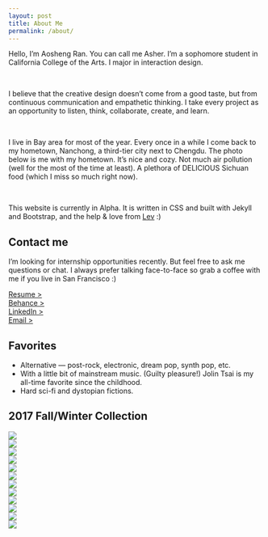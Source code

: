 ```yaml
---
layout: post
title: About Me
permalink: /about/
---
```


<style>
    a {
        text-decoration: underline;
    }
</style>

Hello, I’m Aosheng Ran. You can call me Asher. I’m a sophomore student in California College of the Arts. I major in interaction design. 

<br/>

I believe that the creative design doesn’t come from a good taste, but from continuous communication and empathetic thinking. I take every project as an opportunity to listen, think, collaborate, create, and learn. 

<br/>

I live in Bay area for most of the year. Every once in a while I come back to my hometown, Nanchong, a third-tier city next to Chengdu. The photo below is me with my hometown. It’s nice and cozy. Not much air pollution (well for the most of the time at least). A plethora of DELICIOUS Sichuan food (which I miss so much right now). 

<br/>

This website is currently in Alpha. It is written in CSS and built with Jekyll and Bootstrap, and the help & love from [Lev](https://levlaz.org) :) 

## Contact me
I’m looking for internship opportunities recently. But feel free to ask me questions or chat. 
I always prefer talking face-to-face so grab a coffee with me if you live in San Francisco :)

[Resume >](/assets/resume.pdf) <br />
[Behance >](https://www.behance.net/spidmax4123) <br />
[LinkedIn >](https://www.linkedin.com/in/aoshengran/) <br />
<a href="mailto:spidmax@gmail.com">Email ></a>

## Favorites
- Alternative — post-rock, electronic, dream pop, synth pop, etc.
- With a little bit of mainstream music. (Guilty pleasure!) Jolin Tsai is my all-time favorite since the childhood.
- Hard sci-fi and dystopian fictions.

## 2017 Fall/Winter Collection

<div class="thumbnails">
    <div class="thumbnailImage">
        <a href="https://itunes.apple.com/us/album/about-time/id1291440782">
            <img src="/assets/images/musicCollectionCovers/fallWinter2017/aboutTime.jpg">
        </a>
    </div>
    <div class="thumbnailImage">
        <a href="https://itunes.apple.com/us/album/masseduction/id1275220299">
            <img src="/assets/images/musicCollectionCovers/fallWinter2017/masseduction.jpg">
        </a>
    </div>
    <div class="thumbnailImage">
        <a href="https://itunes.apple.com/us/album/visions-of-a-life/id1254129591">
            <img src="/assets/images/musicCollectionCovers/fallWinter2017/visionsofaLife.jpg">
        </a>
    </div>
    <div class="thumbnailImage">
        <a href="https://itunes.apple.com/us/album/everything-now/id1240796998">
            <img src="/assets/images/musicCollectionCovers/fallWinter2017/everythingNow.jpg">
        </a>
    </div>
    <div class="thumbnailImage">
        <a href="https://itunes.apple.com/us/album/boys-single/id1255207566">
            <img src="/assets/images/musicCollectionCovers/fallWinter2017/boys.jpg">
        </a>
    </div>
    <div class="thumbnailImage">
        <a href="https://itunes.apple.com/us/album/music-for-people-in-trouble/id1235818894">
            <img src="/assets/images/musicCollectionCovers/fallWinter2017/musicforPeopleinTrouble.jpg">
        </a>
    </div>
    <div class="thumbnailImage">
        <a href="https://itunes.apple.com/us/album/sacred-hearts-club/id1247002400">
            <img src="/assets/images/musicCollectionCovers/fallWinter2017/sacredHeartsClub.jpg">
        </a>
    </div>
    <div class="thumbnailImage">
        <a href="https://itunes.apple.com/us/album/lust-for-life/id1256684768">
            <img src="/assets/images/musicCollectionCovers/fallWinter2017/lustforLife.jpg">
        </a>
    </div>
    <div class="thumbnailImage">
        <a href="https://itunes.apple.com/us/album/planetarium/id1214400194">
            <img src="/assets/images/musicCollectionCovers/fallWinter2017/planetarium.jpg">
        </a>
    </div>
    <div class="thumbnailImage">
        <a href="https://itunes.apple.com/us/album/something-to-tell-you/id1234314555">
            <img src="/assets/images/musicCollectionCovers/fallWinter2017/somethingtoTellYou.jpg">
        </a>
    </div>
    <div class="thumbnailImage">
        <a href="https://itunes.apple.com/us/album/everybody-knows-single/id1289437472">
            <img src="/assets/images/musicCollectionCovers/fallWinter2017/everybodyKnows.jpg">
        </a>
    </div>
    <div class="thumbnailImage">
        <a href="https://itunes.apple.com/us/album/after-laughter/id1227049864">
            <img src="/assets/images/musicCollectionCovers/fallWinter2017/afterLaughter.jpg">
        </a>
    </div>
    <div class="thumbnailClear"></div>
</div>

<!--
“About Time” by Sabrina Claudio
“MASSEDUCTION” by St. Vincent
“Visions of a Life” by Wolf Alice
“Everything Now“ by Arcade Fire
“Boys” by Charli XCX
“Music For People In Trouble” by Susanne Sundfør
“Sacred Hearts Club” by Foster the People
“Lust for Life” by Lana Del Rey
“Planetarium” by Sufjan Stevens
“Something To Tell You” by HAIM
“Everybody Knows“ by Kimbra
“After Laughter” by Paramore
-->

<!--
This is the base Jekyll theme. You can find out more info about customizing your Jekyll theme, as well as basic Jekyll usage documentation at [jekyllrb.com](https://jekyllrb.com/)

You can find the source code for Minima at GitHub:
[jekyll][jekyll-organization] /
[minima](https://github.com/jekyll/minima)

You can find the source code for Jekyll at GitHub:
[jekyll][jekyll-organization] /
[jekyll](https://github.com/jekyll/jekyll)


[jekyll-organization]: https://github.com/jekyll
-->